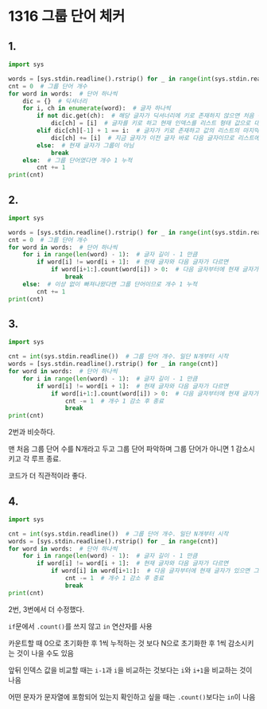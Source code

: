 # 1316 그룹 단어 체커



## 1.

```python
import sys

words = [sys.stdin.readline().rstrip() for _ in range(int(sys.stdin.readline()))]
cnt = 0  # 그룹 단어 개수
for word in words:  # 단어 하나씩
    dic = {}  # 딕셔너리
    for i, ch in enumerate(word):  # 글자 하나씩
        if not dic.get(ch):  # 해당 글자가 딕셔너리에 키로 존재하지 않으면 처음 작업하는 글자
            dic[ch] = [i]  # 글자를 키로 하고 현재 인덱스를 리스트 형태 값으로 대입
        elif dic[ch][-1] + 1 == i:  # 글자가 키로 존재하고 값의 리스트의 마지막 원소가 현재 인덱스와 1 차이
            dic[ch] += [i]  # 지금 글자가 이전 글자 바로 다음 글자이므로 리스트에 현재 인덱스 추가
        else:  # 현재 글자가 그룹이 아님
            break
    else:  # 그룹 단어였다면 개수 1 누적
        cnt += 1
print(cnt)
```



## 2.

```python
import sys

words = [sys.stdin.readline().rstrip() for _ in range(int(sys.stdin.readline()))]
cnt = 0  # 그룹 단어 개수
for word in words:  # 단어 하나씩
    for i in range(len(word) - 1):  # 글자 길이 - 1 만큼
        if word[i] != word[i + 1]:  # 현재 글자와 다음 글자가 다르면
            if word[i+1:].count(word[i]) > 0:  # 다음 글자부터에 현재 글자가 있으면 종료
                break
    else:  # 이상 없이 빠져나왔다면 그룹 단어이므로 개수 1 누적
        cnt += 1
print(cnt)
```



## 3.

```python
import sys

cnt = int(sys.stdin.readline())  # 그룹 단어 개수. 일단 N개부터 시작
words = [sys.stdin.readline().rstrip() for _ in range(cnt)]
for word in words:  # 단어 하나씩
    for i in range(len(word) - 1):  # 글자 길이 - 1 만큼
        if word[i] != word[i + 1]:  # 현재 글자와 다음 글자가 다르면
            if word[i+1:].count(word[i]) > 0:  # 다음 글자부터에 현재 글자가 있으면 그룹 단어 아님
                cnt -= 1  # 개수 1 감소 후 종료
                break
print(cnt)
```

2번과 비슷하다.

맨 처음 그룹 단어 수를 N개라고 두고 그룹 단어 파악하며 그룹 단어가 아니면 1 감소시키고 각 루프 종료.

코드가 더 직관적이라 좋다.



## 4.

```python
import sys

cnt = int(sys.stdin.readline())  # 그룹 단어 개수. 일단 N개부터 시작
words = [sys.stdin.readline().rstrip() for _ in range(cnt)]
for word in words:  # 단어 하나씩
    for i in range(len(word) - 1):  # 글자 길이 - 1 만큼
        if word[i] != word[i + 1]:  # 현재 글자와 다음 글자가 다르면
            if word[i] in word[i+1:]:  # 다음 글자부터에 현재 글자가 있으면 그룹 단어 아님
                cnt -= 1  # 개수 1 감소 후 종료
                break
print(cnt)
```

2번, 3번에서 더 수정했다.

`if`문에서 `.count()`를 쓰지 않고 `in` 연산자를 사용

카운트할 때 0으로 초기화한 후 1씩 누적하는 것 보다 N으로 초기화한 후 1씩 감소시키는 것이 나을 수도 있음

앞뒤 인덱스 값을 비교할 때는 `i-1`과 `i`을 비교하는 것보다는 `i`와 `i+1`을 비교하는 것이 나음

어떤 문자가 문자열에 포함되어 있는지 확인하고 싶을 때는 `.count()`보다는 `in`이 나음
